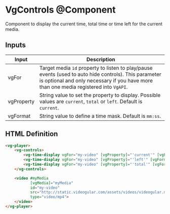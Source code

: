 # VgControls @Component

Component to display the current time, total time or time left for the current media.

## Inputs

| Input | Description |
|--- |--- |
| vgFor | Target media `id` property to listen to play/pause events (used to auto hide controls). This parameter is optional and only necessary if you have more than one media registered into `VgAPI`. |
| vgProperty | String value to set the property to display. Possible values are `current`, `total` or `left`. Default is `current`. |
| vgFormat | String value to define a time mask. Default is `mm:ss`. |

## HTML Definition

```html
<vg-player>
    <vg-controls>
        <vg-time-display vgFor="my-video" [vgProperty]="'current'" [vgFormat]="'mm:ss'"></vg-time-display>
        <vg-time-display vgFor="my-video" [vgProperty]="'left'" [vgFormat]="'mm:ss'"></vg-time-display>
        <vg-time-display vgFor="my-video" [vgProperty]="'total'" [vgFormat]="'mm:ss'"></vg-time-display>
    </vg-controls>

    <video #myMedia
           [vgMedia]="myMedia"
           id="my-video"
           src="http://static.videogular.com/assets/videos/videogular.mp4"
           type="video/mp4">
    </video>
</vg-player>
```

